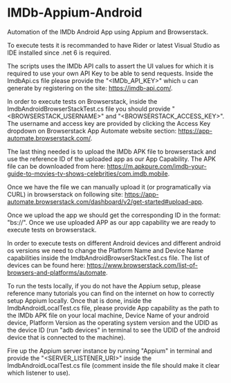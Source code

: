 # IMDb-Appium-Android
  Automation of the IMDb Android App using Appium and Browserstack.

  To execute tests it is recommanded to have Rider or latest Visual Studio as IDE installed since .net 6 is required.

  The scripts uses the IMDb API calls to assert the UI values for which it is required to use your own API Key to be able to send requests.
Inside the ImdbApi.cs file please provide the "<IMDb_API_KEY>" which u can generate by registering on the site: https://imdb-api.com/. 

  In order to execute tests on Browserstack, inside the ImdbAndroidBrowserStackTest.cs file you should 
provide "<BROWSERSTACK_USERNAME>" and "<BROWSERSTACK_ACCESS_KEY>". 
The username and access key are provided by clicking the Access Key dropdown on Browserstack App Automate website section: https://app-automate.browserstack.com/.

  The last thing needed is to upload the IMDb APK file to browserstack and use the reference ID of the uploaded app as our App Capability.
The APK file can be downloaded from here: https://m.apkpure.com/imdb-your-guide-to-movies-tv-shows-celebrities/com.imdb.mobile.

  Once we have the file we can manually upload it (or programatically via CURL) in browserstack on following site: https://app-automate.browserstack.com/dashboard/v2/get-started#upload-app.

  Once we upload the app we should get the corresponding ID in the format: "bs://<app-id>". Once we use uploaded APP as our app capability we are ready to execute tests on browserstack. 

  In order to execute tests on different Android devices and different android os versions we need to change the Platform Name and Device Name capabilities inside the ImdbAndroidBrowserStackTest.cs file. The list of devices can be found here: https://www.browserstack.com/list-of-browsers-and-platforms/automate.
  
  To run the tests locally, if you do not have the Appium setup, please reference many tutorials you can find on the internet on how to correctly setup Appium locally. Once that is done, inside the ImdbAndroidLocalTest.cs file, please provide App capability as the path to the IMDb APK file on your local machine, Device Name of your android device, Platform Version as the operating system version and the UDID as the device ID (run "adb devices" in terminal to see the UDID of the android device that is connected to the machine). 
  
  Fire up the Appium server instance by running "Appium" in terminal and provide the "<SERVER_LISTENER_URI>" inside the ImdbAndroidLocalTest.cs file (comment inside the file should make it clear which listener to use).
